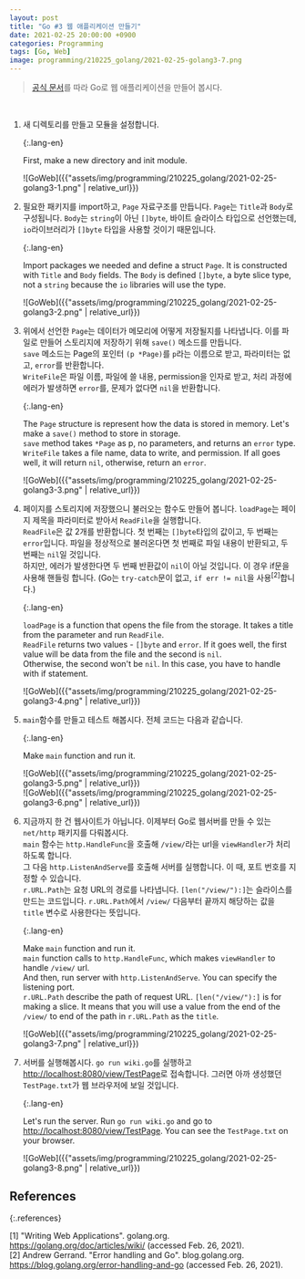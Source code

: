 ```yaml
---
layout: post
title: "Go #3 웹 애플리케이션 만들기"
date: 2021-02-25 20:00:00 +0900
categories: Programming
tags: [Go, Web]
image: programming/210225_golang/2021-02-25-golang3-7.png
---
```


> [공식 문서](https://golang.org/doc/articles/wiki/)를 따라 Go로 웹 애플리케이션을 만들어 봅시다.  

&nbsp;

1. 새 디렉토리를 만들고 모듈을 설정합니다.  

    {:.lang-en}

    First, make a new directory and init module.  

    ![GoWeb]({{"assets/img/programming/210225_golang/2021-02-25-golang3-1.png" | relative_url}})

1. 필요한 패키지를 import하고, `Page` 자료구조를 만듭니다. `Page`는 `Title`과 `Body`로 구성됩니다. `Body`는 `string`이 아닌 `[]byte`, 바이트 슬라이스 타입으로 선언했는데, `io`라이브러리가 `[]byte` 타입을 사용할 것이기 때문입니다.  

    {:.lang-en}

    Import packages we needed and define a struct `Page`. It is constructed with `Title` and `Body` fields. The `Body` is defined `[]byte`, a byte slice type, not a `string` because the `io` libraries will use the type.  

    ![GoWeb]({{"assets/img/programming/210225_golang/2021-02-25-golang3-2.png" | relative_url}})

1. 위에서 선언한 `Page`는 데이터가 메모리에 어떻게 저장될지를 나타냅니다. 이를 파일로 만들어 스토리지에 저장하기 위해 `save()` 메소드를 만듭니다.  
    `save` 메소드는 Page의 포인터 `(p *Page)`를 `p`라는 이름으로 받고, 파라미터는 없고, `error`를 반환합니다.  
    `WriteFile`은 파일 이름, 파일에 쓸 내용, permission을 인자로 받고, 처리 과정에 에러가 발생하면 `error`를, 문제가 없다면 `nil`을 반환합니다.  

    {:.lang-en}

    The `Page` structure is represent how the data is stored in memory. Let's make a `save()` method to store in storage.  
    `save` method takes `*Page` as p, no parameters, and returns an `error` type.  
    `WriteFile` takes a file name, data to write, and permission. If all goes well, it will return `nil`, otherwise, return an `error`.  

    ![GoWeb]({{"assets/img/programming/210225_golang/2021-02-25-golang3-3.png" | relative_url}})

1. 페이지를 스토리지에 저장했으니 불러오는 함수도 만들어 봅니다. `loadPage`는 페이지 제목을 파라미터로 받아서 `ReadFile`을 실행합니다.  
    `ReadFile`은 값 2개를 반환합니다. 첫 번째는 `[]byte`타입의 값이고, 두 번째는 `error`입니다. 파일을 정상적으로 불러온다면 첫 번째로 파일 내용이 반환되고, 두 번째는 `nil`일 것입니다.  
    하지만, 에러가 발생한다면 두 번째 반환값이 `nil`이 아닐 것입니다. 이 경우 if문을 사용해 핸들링 합니다. (Go는 `try-catch`문이 없고, `if err != nil`을 사용<sup>[2]</sup>합니다.)  

    {:.lang-en}

    `loadPage` is a function that opens the file from the storage. It takes a title from the parameter and run `ReadFile`.  
    `ReadFile` returns two values - `[]byte` and `error`. If it goes well, the first value will be data from the file and the second is `nil`.  
    Otherwise, the second won't be `nil`. In this case, you have to handle with if statement.  

    ![GoWeb]({{"assets/img/programming/210225_golang/2021-02-25-golang3-4.png" | relative_url}})

1. `main`함수를 만들고 테스트 해봅시다. 전체 코드는 다음과 같습니다.  

    {:.lang-en}

    Make `main` function and run it.

    ![GoWeb]({{"assets/img/programming/210225_golang/2021-02-25-golang3-5.png" | relative_url}})  
    ![GoWeb]({{"assets/img/programming/210225_golang/2021-02-25-golang3-6.png" | relative_url}})  

1. 지금까지 한 건 웹사이트가 아닙니다. 이제부터 Go로 웹서버를 만들 수 있는 `net/http` 패키지를 다뤄봅시다.  
    `main` 함수는 `http.HandleFunc`을 호출해 `/view/`라는 url을 `viewHandler`가 처리하도록 합니다.  
    그 다음 `http.ListenAndServe`를 호출해 서버를 실행합니다. 이 때, 포트 번호를 지정할 수 있습니다.  
    `r.URL.Path`는 요청 URL의 경로를 나타냅니다. `[len("/view/"):]`는 슬라이스를 만드는 코드입니다. `r.URL.Path`에서 `/view/` 다음부터 끝까지 해당하는 값을 `title` 변수로 사용한다는 뜻입니다.  

    {:.lang-en}

    Make `main` function and run it.  
    `main` function calls to `http.HandleFunc`, which makes `viewHandler` to handle `/view/` url.  
    And then, run server with `http.ListenAndServe`. You can specify the listening port.  
    `r.URL.Path` describe the path of request URL. `[len("/view/"):]` is for making a slice. It means that you will use a value from the end of the `/view/` to end of the path in `r.URL.Path` as the `title`.  

    ![GoWeb]({{"assets/img/programming/210225_golang/2021-02-25-golang3-7.png" | relative_url}})  

1. 서버를 실행해봅시다. `go run wiki.go`를 실행하고 <http://localhost:8080/view/TestPage>로 접속합니다. 그러면 아까 생성했던 `TestPage.txt`가 웹 브라우저에 보일 것입니다.  

    {:.lang-en}

    Let's run the server. Run `go run wiki.go` and go to <http://localhost:8080/view/TestPage>. You can see the `TestPage.txt` on your browser.   

    ![GoWeb]({{"assets/img/programming/210225_golang/2021-02-25-golang3-8.png" | relative_url}}) 

## References

{:.references}

[1] "Writing Web Applications". golang.org. <https://golang.org/doc/articles/wiki/> (accessed Feb. 26, 2021).  
[2] Andrew Gerrand. "Error handling and Go". blog.golang.org. <https://blog.golang.org/error-handling-and-go> (accessed Feb. 26, 2021).  

